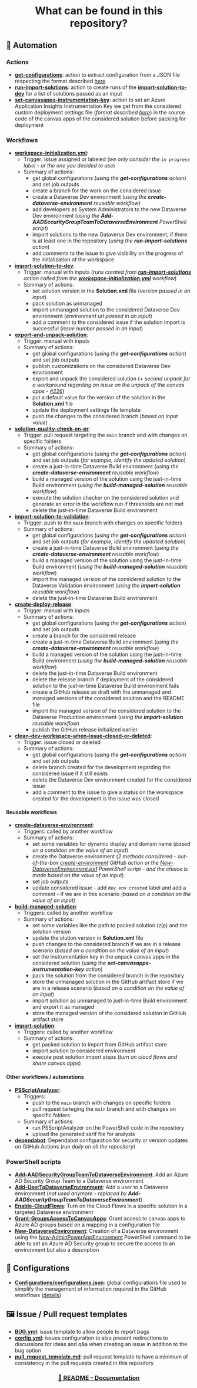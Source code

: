 <p align="center">
    <h1 align="center">
        What can be found in this repository?
    </h1>
</p>

## 🚀 Automation

### Actions

- [**get-configurations**](../.github/actions/get-configurations/action.yml): action to extract configuration from a JSON file respecting the format described [here](./Repository-Setup.md#5---update-global-configurations)
- [**run-import-solutions**](../.github/actions/run-import-solutions/action.yml): action to create runs of the [**import-solution-to-dev**](../.github/workflows/import-solution-to-dev.yml) for a list of solutions passed as an input
- [**set-canvasapps-instrumentation-key**](../.github/actions/set-canvasapps-instrumentation-key/action.yml): action to set an Azure Application Insights Instrumentation Key we get from the considered custom deployment settings file (*format described [here](./Custom-Deployment-Settings-File-Management.md)*) in the source code of the canvas apps of the considered solution before packing for deployment

### Workflows

- [**workspace-initialization.yml**](../.github/workflows/workspace-initialization.yml):
   - Trigger: issue assigned or labeled (*we only consider the `in progress` label - or the one you decided to use*)
   - Summary of actions:
      - get global configurations (*using the **get-configurations** action*) and set job outputs
      - create a branch for the work on the considered issue
      - create a Dataverse Dev environment (*using the **create-dataverse-environment** reusable workflow*)
      - add developers as System Administrators to the new Dataverse Dev environment (*using the **Add-AADSecurityGroupTeamToDataverseEnvironment** PowerShell script*)
      - import solutions to the new Dataverse Dev environment, if there is at least one in the repository (*using the **run-import-solutions** action*)
      - add comments to the issue to give visibility on the progress of the initialization of the workspace
- [**import-solution-to-dev**](../.github/workflows/import-solution-to-dev.yml):
   - Trigger: manual with inputs (*runs created from [**run-import-solutions**](../.github/actions/run-import-solutions/action.yml) action called from the [**workspace-initialization.yml**](../.github/workflows/workspace-initialization.yml) workflow*)
   - Summary of actions:
      - set solution version in the **Solution.xml** file (*version passed in an input*)
      - pack solution as unmanaged
      - import unmanaged solution to the considered Dataverse Dev environment (*environment url passed in an input*)
      - add a comment to the considered issue if the solution import is successful (*issue number passed in an input*)
- [**export-and-unpack-solution**](../.github/workflows/export-and-unpack-solution.yml):
   - Trigger: manual with inputs
   - Summary of actions:
      - get global configurations (*using the **get-configurations** action*) and set job outputs
      - publish customizations on the considered Dataverse Dev environment
      - export and unpack the considered solution (*+ second unpack for a workaround regarding an issue on the unpack of the canvas apps - [#226](https://github.com/rpothin/PowerPlatform-ALM-With-GitHub-Template/issues/226)*)
      - put a default value for the version of the solution in the **Solution.xml** file
      - update the deployment settings file template
      - push the changes to the considered branch (*based on input value*)
- [**solution-quality-check-on-pr**](../.github/workflows/solution-quality-check-on-pr.yml):
   - Trigger: pull request targeting the `main` branch and with changes on specific folders
   - Summary of actions:
      - get global configurations (*using the **get-configurations** action*) and set job outputs (*for example, identify the updated solution*)
      - create a just-in-time Dataverse Build environment (*using the **create-dataverse-environment** reusable workflow*)
      - build a managed version of the solution using the just-in-time Build environment (*using the **build-managed-solution** reusable workflow*)
      - execute the solution checker on the considered solution and generate an error in the workflow run if thresholds are not met
      - delete the just-in-time Dataverse Build environment
- [**import-solution-to-validation**](../.github/workflows/import-solution-to-validation.yml):
   - Trigger: push to the `main` branch with changes on specific folders
   - Summary of actions:
      - get global configurations (*using the **get-configurations** action*) and set job outputs (*for example, identify the updated solution*)
      - create a just-in-time Dataverse Build environment (*using the **create-dataverse-environment** reusable workflow*)
      - build a managed version of the solution using the just-in-time Build environment (*using the **build-managed-solution** reusable workflow*)
      - import the managed version of the considered solution to the Dataverse Validation environment (*using the **import-solution** reusable workflow*)
      - delete the just-in-time Dataverse Build environment
- [**create-deploy-release**](../.github/workflows/create-deploy-release.yml):
   - Trigger: manual with inputs
   - Summary of actions:
      - get global configurations (*using the **get-configurations** action*) and set job outputs
      - create a branch for the considered release
      - create a just-in-time Dataverse Build environment (*using the **create-dataverse-environment** reusable workflow*)
      - build a managed version of the solution using the just-in-time Build environment (*using the **build-managed-solution** reusable workflow*)
      - delete the just-in-time Dataverse Build environment
      - delete the release branch if deployment of the considered solution to the just-in-time Dataverse Build environment fails
      - create a GitHub release as draft with the unmanaged and managed versions of the considered solution and the README file
      - import the managed version of the considered solution to the Dataverse Production environment (*using the **import-solution** reusable workflow*)
      - publish the GitHub release initialized earlier
- [**clean-dev-workspace-when-issue-closed-or-deleted**](../.github/workflows/clean-dev-workspace-when-issue-closed-or-deleted.yml):
   - Trigger: issue closed or deleted
   - Summary of actions:
      - get global configurations (*using the **get-configurations** action*) and set job outputs
      - delete branch created for the development regarding the considered issue if it still exists
      - delete the Dataverse Dev environment created for the considered issue
      - add a comment to the issue to give a status on the workspace created for the development is the issue was closed

#### Reusable workflows

- [**create-dataverse-environment**](../.github/workflows/create-dataverse-environment.yml):
   - Triggers: called by another workflow
   - Summary of actions:
      - set some variables for dynamic display and domain name (*based on a condition on the value of an input*)
      - create the Dataverse environment (*2 methods considered - out-of-the-box [create-environment](https://github.com/microsoft/powerplatform-actions/blob/main/create-environment/action.yml) GitHub action or the [New-DataverseEnvironment.ps1](../Scripts/New-DataverseEnvironment.ps1) PowerShell script - and the choice is made based on the value of an input*)
      - set job outputs
      - update considered issue - add `dev env created` label and add a comment - if we are in this scenario (*based on a condition on the value of an input*)
- [**build-managed-solution**](../.github/workflows/build-managed-solution.yml):
   - Triggers: called by another workflow
   - Summary of actions:
      - set some variables like the path to packed solution (*zip*) and the solution version
      - update the olution version in **Solution.xml** file
      - push changes to the considered branch if we are in a release scenario (*based on a condition on the value of an input*)
      - set the instrumentation key in the unpack canvas apps in the considered solution (*using the **set-canvasapps-instrumentation-key** action*)
      - pack the solution from the considered branch in the repository
      - store the unmanaged solution in the GitHub artifact store if we are in a release scenario (*based on a condition on the value of an input*)
      - import solution as unmanaged to just-in-time Build environment and export it as managed
      - store the managed version of the considered solution in GitHub artifact store
- [**import-solution**](../.github/workflows/import-solution.yml):
   - Triggers: called by another workflow
   - Summary of actions:
      - get packed solution to import from GitHub artifact store
      - import solution to considered environment
      - execute post solution import steps (*turn on cloud flows and share canvas apps*)

#### Other workflows / automations

- [**PSScriptAnalyzer**](../.github/workflows/powershell-analysis.yml):
   - Triggers:
      - push to the `main` branch with changes on specific folders
      - pull request tarteging the `main` branch and with changes on specific folders
   - Summary of actions:
      - run PSScriptAnalyzer on the PowerShell code in the repository
      - upload the generated sarif file for analysis
- [**dependabot**](../.github/dependabot.yml): Dependabot configuration for security or version updates on GitHub Actions (*run daily on all the repository*)

### PowerShell scripts

- [**Add-AADSecurityGroupTeamToDataverseEnvironment**](../Scripts/Add-AADSecurityGroupTeamToDataverseEnvironment.ps1): Add an Azure AD Security Group Team to a Dataverse environment
- [**Add-UserToDataverseEnvironment**](../Scripts/Add-UserToDataverseEnvironment.ps1): Add a user to a Dataverse environment (*not used anymore - replaced by **Add-AADSecurityGroupTeamToDataverseEnvironment***)
- [**Enable-CloudFlows**](../Scripts/Enable-CloudFlows.ps1): Turn on the Cloud Flows in a specific solution in a targeted Dataverse environment
- [**Grant-GroupsAccessToCanvasApps**](../Scripts/Grant-GroupsAccessToCanvasApps.ps1): Grant access to canvas apps to Azure AD groups based on a mapping in a configuration file
- [**New-DataverseEnvironment**](../Scripts/New-DataverseEnvironment.ps1): Creation of a Dataverse environment using the [New-AdminPowerAppEnvironment](https://docs.microsoft.com/en-us/powershell/module/microsoft.powerapps.administration.powershell/new-adminpowerappenvironment?view=pa-ps-latest) PowerShell command to be able to set an Azure AD Security group to secure the access to an environment but also a description

## 🧾 Configurations

- [**Configurations/configurations.json**](../Configurations/configurations.json): global configurations file used to simplify the management of information required in the GitHub workflows ([details](./Repository-Setup.md#5---update-global-configurations))

## 🖼 Issue / Pull request templates

- [**BUG.yml**](../.github/ISSUE_TEMPLATE/BUG.yml): issue template to allow people to report bugs
- [**config.yml**](../.github/ISSUE_TEMPLATE/config.yml): issues configuration to also present redirections to discussions for ideas and q&a when creating an issue in addition to the bug option
- [**pull_request_template.md**](../.github/pull_request_template.md): pull request template to have a minimum of consistency in the pull requests created in this repository

<h3 align="center">
  <a href="../README.md#-documentation">🏡 README - Documentation</a>
</h3>